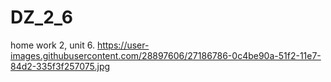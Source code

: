 # DZ_2_6
home work 2, unit 6.
https://user-images.githubusercontent.com/28897606/27186786-0c4be90a-51f2-11e7-84d2-335f3f257075.jpg
